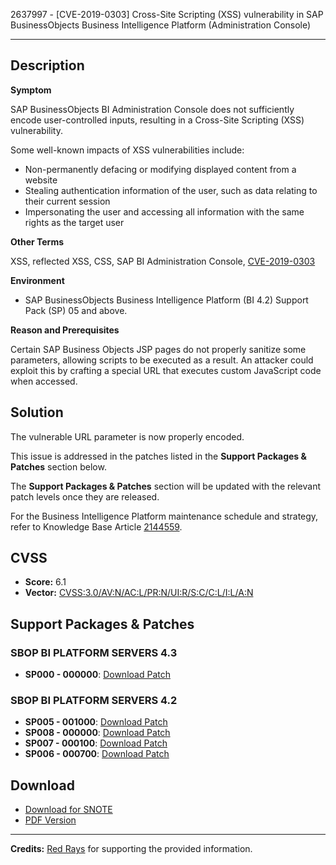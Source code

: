 2637997 - [CVE-2019-0303] Cross-Site Scripting (XSS) vulnerability in SAP BusinessObjects Business Intelligence Platform (Administration Console)

---

## Description

**Symptom**

SAP BusinessObjects BI Administration Console does not sufficiently encode user-controlled inputs, resulting in a Cross-Site Scripting (XSS) vulnerability.

Some well-known impacts of XSS vulnerabilities include:

- Non-permanently defacing or modifying displayed content from a website
- Stealing authentication information of the user, such as data relating to their current session
- Impersonating the user and accessing all information with the same rights as the target user

**Other Terms**

XSS, reflected XSS, CSS, SAP BI Administration Console, [CVE-2019-0303](https://cve.mitre.org/cgi-bin/cvename.cgi?name=CVE-2019-0303)

**Environment**

- SAP BusinessObjects Business Intelligence Platform (BI 4.2) Support Pack (SP) 05 and above.

**Reason and Prerequisites**

Certain SAP Business Objects JSP pages do not properly sanitize some parameters, allowing scripts to be executed as a result. An attacker could exploit this by crafting a special URL that executes custom JavaScript code when accessed.

## Solution

The vulnerable URL parameter is now properly encoded.

This issue is addressed in the patches listed in the **Support Packages & Patches** section below.

The **Support Packages & Patches** section will be updated with the relevant patch levels once they are released.

For the Business Intelligence Platform maintenance schedule and strategy, refer to Knowledge Base Article [2144559](https://me.sap.com/softwarecenter/template/products/_APP=00200682500000001943&_EVENT=DISPHIER&HEADER=Y&FUNCTIONBAR=N&EVENT=TREE&NE=NAVIGATE&ENR=73555000100200006622&V=MAINT).

## CVSS

- **Score:** 6.1
- **Vector:** [CVSS:3.0/AV:N/AC:L/PR:N/UI:R/S:C/C:L/I:L/A:N](https://nvd.nist.gov/vuln-metrics/cvss/v3-calculator?vector=CVSS:3.0/AV:N/AC:L/PR:N/UI:R/S:C/C:L/I:L/A:N)

## Support Packages & Patches

### SBOP BI PLATFORM SERVERS 4.3

- **SP000 - 000000**: [Download Patch](https://me.sap.com/softwarecenter/template/products/_APP=00200682500000001943&_EVENT=DISPHIER&HEADER=Y&FUNCTIONBAR=N&EVENT=TREE&NE=NAVIGATE&ENR=73555000100200006622&V=MAINT)

### SBOP BI PLATFORM SERVERS 4.2

- **SP005 - 001000**: [Download Patch](https://me.sap.com/softwarecenter/template/products/_APP=00200682500000001943&_EVENT=DISPHIER&HEADER=Y&FUNCTIONBAR=N&EVENT=TREE&NE=NAVIGATE&ENR=73555000100200001041&V=MAINT)
- **SP008 - 000000**: [Download Patch](https://me.sap.com/softwarecenter/template/products/_APP=00200682500000001943&_EVENT=DISPHIER&HEADER=Y&FUNCTIONBAR=N&EVENT=TREE&NE=NAVIGATE&ENR=73555000100200001041&V=MAINT)
- **SP007 - 000100**: [Download Patch](https://me.sap.com/softwarecenter/template/products/_APP=00200682500000001943&_EVENT=DISPHIER&HEADER=Y&FUNCTIONBAR=N&EVENT=TREE&NE=NAVIGATE&ENR=73555000100200001041&V=MAINT)
- **SP006 - 000700**: [Download Patch](https://me.sap.com/softwarecenter/template/products/_APP=00200682500000001943&_EVENT=DISPHIER&HEADER=Y&FUNCTIONBAR=N&EVENT=TREE&NE=NAVIGATE&ENR=73555000100200001041&V=MAINT)

## Download

- [Download for SNOTE](https://notesdownloads.sap.com/note/0040000001047942019)
- [PDF Version](https://userapps.support.sap.com/sap/support/sfm/notes/print/0002637997?language=en-US&token=D2E3FA51C10633E3529ED9FA3A3A41E5)

---

**Credits:** [Red Rays](https://redrays.io) for supporting the provided information.